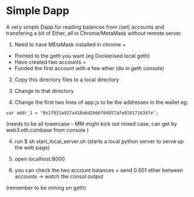 # Simple Dapp

A very simple Dapp for reading balances from (set) accounts and transfering a bit of Ether, all in Chrome/MetaMask without remote server.

1) Need to have MEtaMask installed in chrome + 

* Pointed to the geth you want (eg Dockerised local geth)
* Have created two accounts + 
* Funded the first account with a few ether (do in geth console)

2) Copy this directory files to a local directory

3) Change to that directory

4) Change the first two lines of app.js to be the addresses in the wallet  eg: 
```node
var addr_1 = "0x1f931a927a418a6d2b66f84057afe0101716347e"; 
```
(needs to be all lowercase - MM might kick out mixed case, can get by web3.eth.coinbase from console )

4) run $ sh start_local_server.sh (starts a local python server to serve up the web page) 

5) open localhost:8000 

6) you can check the two account balances + send 0.001 ether between accounts -> watch the consol output

(remember to be mining on geth)
